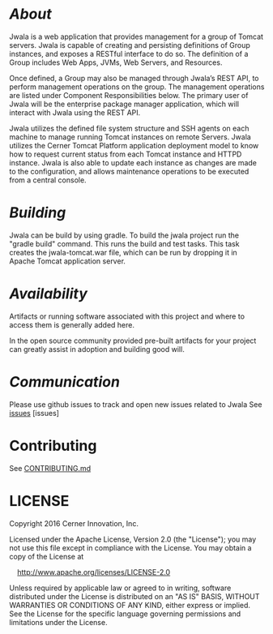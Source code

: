 # _About_

Jwala is a web application that provides management for a group of Tomcat servers. Jwala is capable of creating and persisting definitions of Group instances, and exposes a RESTful interface to do so. The definition of a Group includes Web Apps, JVMs, Web Servers, and Resources.

Once defined, a Group may also be managed through Jwala’s REST API, to perform management operations on the group. The management operations are listed under Component Responsibilities below. The primary user of Jwala will be the enterprise package manager application, which will interact with Jwala using the REST API.

Jwala utilizes the defined file system structure and SSH agents on each machine to manage running Tomcat instances on remote Servers. Jwala utilizes the Cerner Tomcat Platform application deployment model to know how to request current status from each Tomcat instance and HTTPD instance. Jwala is also able to update each instance as changes are made to the configuration, and allows maintenance operations to be executed from a central console.


# _Building_

Jwala can be build by using gradle. To build the jwala project run the "gradle build" command. This runs the build and test tasks. This task creates the jwala-tomcat.war file, which can be run by dropping it in Apache Tomcat application server. 

# _Availability_

Artifacts or running software associated with this project and where to access them is generally added here.

In the open source community provided pre-built artifacts for your project can greatly assist in adoption and building
good will.


# _Communication_

Please use github issues to track and open new issues related to Jwala
See [issues]() [issues]

# Contributing

See [CONTRIBUTING.md](CONTRIBUTING.md)

# LICENSE

Copyright 2016 Cerner Innovation, Inc.

Licensed under the Apache License, Version 2.0 (the "License"); you may not use this file except in compliance with the License. You may obtain a copy of the License at

&nbsp;&nbsp;&nbsp;&nbsp;http://www.apache.org/licenses/LICENSE-2.0

Unless required by applicable law or agreed to in writing, software distributed under the License is distributed on an "AS IS" BASIS, WITHOUT WARRANTIES OR CONDITIONS OF ANY KIND, either express or implied. See the License for the specific language governing permissions and limitations under the License.
